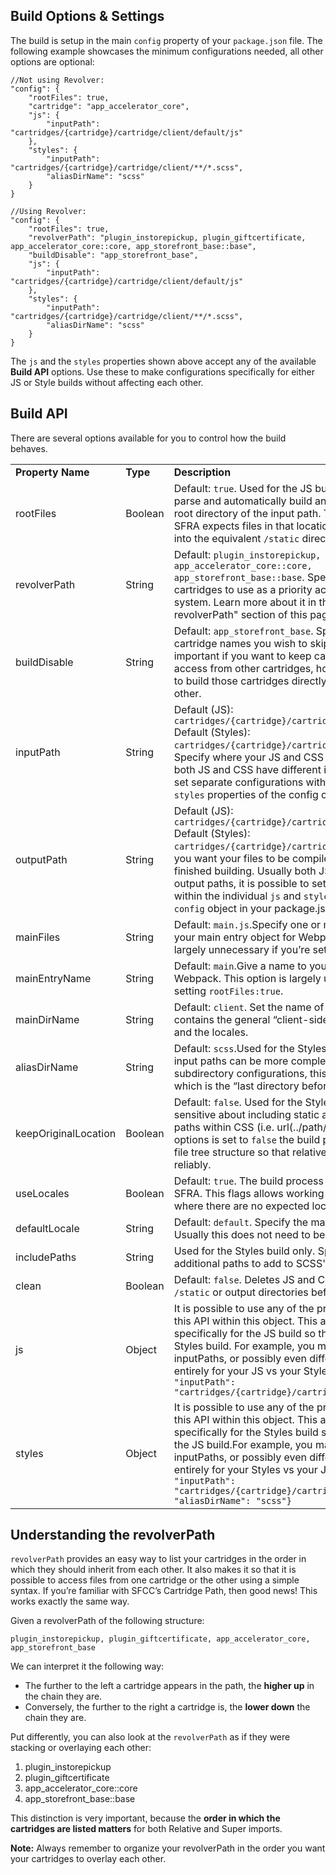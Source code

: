 
## Build Options & Settings

The build is setup in the main `config` property of your `package.json` file. The following example showcases the minimum configurations needed, all other options are optional:

	//Not using Revolver:
	"config": {
	    "rootFiles": true,
	    "cartridge": "app_accelerator_core",
	    "js": {
		    "inputPath": "cartridges/{cartridge}/cartridge/client/default/js"
	    },
	    "styles": {
		    "inputPath": "cartridges/{cartridge}/cartridge/client/**/*.scss",
		    "aliasDirName": "scss"
	    }
    }

	//Using Revolver:
    "config": {
	    "rootFiles": true,
	    "revolverPath": "plugin_instorepickup, plugin_giftcertificate, app_accelerator_core::core, app_storefront_base::base",
	    "buildDisable": "app_storefront_base",
	    "js": {
		    "inputPath": "cartridges/{cartridge}/cartridge/client/default/js"
	    },
	    "styles": {
		    "inputPath": "cartridges/{cartridge}/cartridge/client/**/*.scss",
		    "aliasDirName": "scss"
	    }
    }

The `js` and the `styles` properties shown above accept any of the available **Build API** options. Use these to make configurations specifically for either JS or Style builds without affecting each other.

## Build API

There are several options available for you to control how the build behaves.

||||
|--- |--- |--- |
|**Property Name**|**Type**|**Description**|
|rootFiles|Boolean|Default: `true`. Used for the JS build. Whether or not to parse and automatically build any JS files found at the root directory of the input path. This is necessary since SFRA expects files in that location to be built and placed into the equivalent `/static` directory.|
|revolverPath|String|Default: `plugin_instorepickup, plugin_giftcertificate, app_accelerator_core::core, app_storefront_base::base`. Specify one or more cartridges to use as a priority access and fallback system. Learn more about it in the "Understanding the revolverPath" section of this page.|
|buildDisable|String|Default: `app_storefront_base`. Specify one or more cartridge names you wish to skip the build on. This is important if you want to keep cartridges available for access from other cartridges, however you do not want to build those cartridges directly for one reason or the other.|
|inputPath|String|Default (JS): `cartridges/{cartridge}/cartridge/client/default/js` Default (Styles): `cartridges/{cartridge}/cartridge/client/**/*.scss`. Specify where your JS and CSS files are located. Usually both JS and CSS have different input paths, it is possible set separate configurations within the individual `js` and `styles` properties of the config object.|
|outputPath|String|Default (JS): `cartridges/{cartridge}/cartridge/static/default/js` Default (Styles): `cartridges/{cartridge}/cartridge/static` Specify where you want your files to be compiled to after they’re finished building. Usually both JS and CSS have different output paths, it is possible to set separate configurations within the individual `js` and `styles` properties of the `config` object in your package.json file.|
|mainFiles|String|Default: `main.js`.Specify one or more files to attach to your main entry object for Webpack. This option is largely unnecessary if you’re setting `rootFiles:true`.|
|mainEntryName|String|Default: `main`.Give a name to your main entry object for Webpack. This option is largely unnecessary if you’re setting `rootFiles:true`.|
|mainDirName|String|Default: `client`. Set the name of the directory that contains the general “client-side files”, i.e. “js”, “scss”, and the locales.|
|aliasDirName|String|Default: `scss`.Used for the Styles build only.Since Styles input paths can be more complex due to locale and subdirectory configurations, this property specified which is the “last directory before SCSS root”.|
|keepOriginalLocation|Boolean|Default: `false`. Used for the Styles build only. SFRA is not sensitive about including static assets using relative paths within CSS (i.e. url(../path/to/file.png)). When this options is set to `false` the build process flattens the CSS file tree structure so that relative paths can be used reliably.|
|useLocales|Boolean|Default: `true`. The build process can be used outside of SFRA. This flags allows working with file structures where there are no expected locale subdirectories.|
|defaultLocale|String|Default: `default`. Specify the main locale for your site. Usually this does not need to be changed.|
|includePaths|String|Used for the Styles build only. Specify one or more additional paths to add to SCSS' includePaths setting.|
|clean|Boolean|Default: `false`. Deletes JS and CSS files found within the `/static` or output directories before starting a build.|
|js|Object|It is possible to use any of the properties described in this API within this object. This allows to set options specifically for the JS build so that it doesn’t affect the Styles build. For example, you may want to have separate inputPaths, or possibly even different revolverPaths entirely for your JS vs your Styles build. `"js": {  "inputPath": "cartridges/{cartridge}/cartridge/client/default/js"}`|
|styles|Object|It is possible to use any of the properties described in this API within this object. This allows to set options specifically for the Styles build so that it doesn’t affect the JS build.For example, you may want to have separate inputPaths, or possibly even different revolverPaths entirely for your Styles vs your JS build. `"styles": {  "inputPath": "cartridges/{cartridge}/cartridge/client/**/*.scss",  "aliasDirName": "scss"}`|


## Understanding the revolverPath

`revolverPath` provides an easy way to list your cartridges in the order in which they should inherit from each other. It also makes it so that it is possible to access files from one cartridge or the other using a simple syntax. If you’re familiar with SFCC’s Cartridge Path, then good news! This works exactly the same way.

Given a revolverPath of the following structure:

`plugin_instorepickup, plugin_giftcertificate, app_accelerator_core, app_storefront_base`

We can interpret it the following way:
-   The further to the left a cartridge appears in the path, the **higher up** in the chain they are.
-   Conversely, the further to the right a cartridge is, the **lower down** the chain they are.

Put differently, you can also look at the `revolverPath` as if they were stacking or overlaying each other:
 1. plugin_instorepickup
 2. plugin_giftcertificate
 3. app_accelerator_core::core
 4. app_storefront_base::base

This distinction is very important, because the **order in which the cartridges are listed matters** for both Relative and Super imports.

**Note:** Always remember to organize your revolverPath in the order you want your cartridges to overlay each other.
